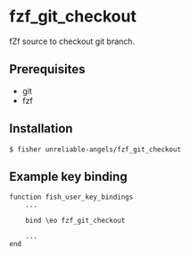 # fzf_git_checkout

fZf source to checkout git branch.

## Prerequisites

- git
- fzf

## Installation

```
$ fisher unreliable-angels/fzf_git_checkout
```

## Example key binding

```
function fish_user_key_bindings
    ...

    bind \eo fzf_git_checkout

    ...
end
```
